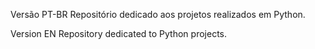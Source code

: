 Versão PT-BR
Repositório dedicado aos projetos realizados em Python.

Version EN
Repository dedicated to Python projects.

